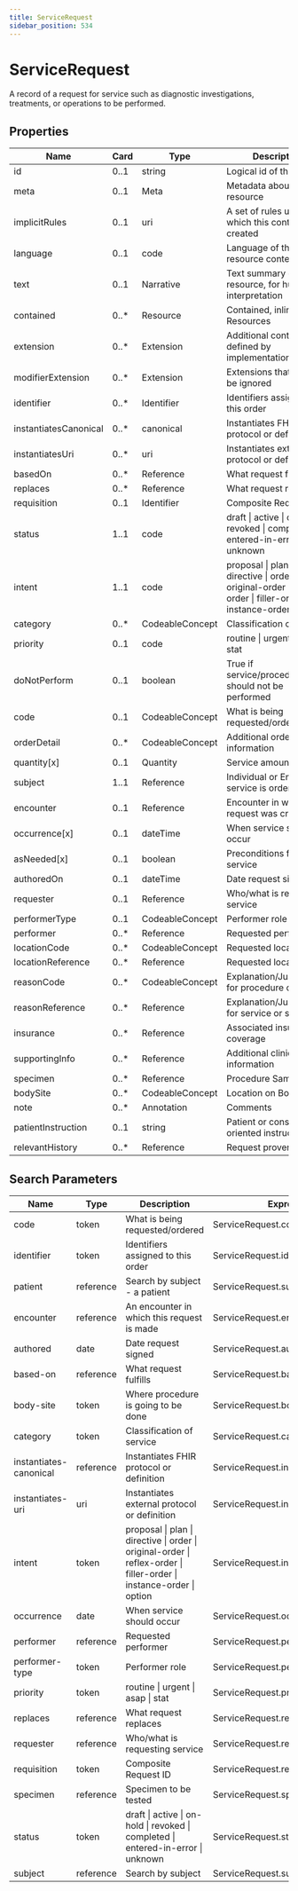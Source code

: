 ```yaml
---
title: ServiceRequest
sidebar_position: 534
---
```


# ServiceRequest

A record of a request for service such as diagnostic investigations, treatments, or operations to be performed.

## Properties

| Name                  | Card  | Type            | Description                                                                                                          |
| --------------------- | ----- | --------------- | -------------------------------------------------------------------------------------------------------------------- |
| id                    | 0..1  | string          | Logical id of this artifact                                                                                          |
| meta                  | 0..1  | Meta            | Metadata about the resource                                                                                          |
| implicitRules         | 0..1  | uri             | A set of rules under which this content was created                                                                  |
| language              | 0..1  | code            | Language of the resource content                                                                                     |
| text                  | 0..1  | Narrative       | Text summary of the resource, for human interpretation                                                               |
| contained             | 0..\* | Resource        | Contained, inline Resources                                                                                          |
| extension             | 0..\* | Extension       | Additional content defined by implementations                                                                        |
| modifierExtension     | 0..\* | Extension       | Extensions that cannot be ignored                                                                                    |
| identifier            | 0..\* | Identifier      | Identifiers assigned to this order                                                                                   |
| instantiatesCanonical | 0..\* | canonical       | Instantiates FHIR protocol or definition                                                                             |
| instantiatesUri       | 0..\* | uri             | Instantiates external protocol or definition                                                                         |
| basedOn               | 0..\* | Reference       | What request fulfills                                                                                                |
| replaces              | 0..\* | Reference       | What request replaces                                                                                                |
| requisition           | 0..1  | Identifier      | Composite Request ID                                                                                                 |
| status                | 1..1  | code            | draft \| active \| on-hold \| revoked \| completed \| entered-in-error \| unknown                                    |
| intent                | 1..1  | code            | proposal \| plan \| directive \| order \| original-order \| reflex-order \| filler-order \| instance-order \| option |
| category              | 0..\* | CodeableConcept | Classification of service                                                                                            |
| priority              | 0..1  | code            | routine \| urgent \| asap \| stat                                                                                    |
| doNotPerform          | 0..1  | boolean         | True if service/procedure should not be performed                                                                    |
| code                  | 0..1  | CodeableConcept | What is being requested/ordered                                                                                      |
| orderDetail           | 0..\* | CodeableConcept | Additional order information                                                                                         |
| quantity[x]           | 0..1  | Quantity        | Service amount                                                                                                       |
| subject               | 1..1  | Reference       | Individual or Entity the service is ordered for                                                                      |
| encounter             | 0..1  | Reference       | Encounter in which the request was created                                                                           |
| occurrence[x]         | 0..1  | dateTime        | When service should occur                                                                                            |
| asNeeded[x]           | 0..1  | boolean         | Preconditions for service                                                                                            |
| authoredOn            | 0..1  | dateTime        | Date request signed                                                                                                  |
| requester             | 0..1  | Reference       | Who/what is requesting service                                                                                       |
| performerType         | 0..1  | CodeableConcept | Performer role                                                                                                       |
| performer             | 0..\* | Reference       | Requested performer                                                                                                  |
| locationCode          | 0..\* | CodeableConcept | Requested location                                                                                                   |
| locationReference     | 0..\* | Reference       | Requested location                                                                                                   |
| reasonCode            | 0..\* | CodeableConcept | Explanation/Justification for procedure or service                                                                   |
| reasonReference       | 0..\* | Reference       | Explanation/Justification for service or service                                                                     |
| insurance             | 0..\* | Reference       | Associated insurance coverage                                                                                        |
| supportingInfo        | 0..\* | Reference       | Additional clinical information                                                                                      |
| specimen              | 0..\* | Reference       | Procedure Samples                                                                                                    |
| bodySite              | 0..\* | CodeableConcept | Location on Body                                                                                                     |
| note                  | 0..\* | Annotation      | Comments                                                                                                             |
| patientInstruction    | 0..1  | string          | Patient or consumer-oriented instructions                                                                            |
| relevantHistory       | 0..\* | Reference       | Request provenance                                                                                                   |

## Search Parameters

| Name                   | Type      | Description                                                                                                          | Expression                           |
| ---------------------- | --------- | -------------------------------------------------------------------------------------------------------------------- | ------------------------------------ |
| code                   | token     | What is being requested/ordered                                                                                      | ServiceRequest.code                  |
| identifier             | token     | Identifiers assigned to this order                                                                                   | ServiceRequest.identifier            |
| patient                | reference | Search by subject - a patient                                                                                        | ServiceRequest.subject               |
| encounter              | reference | An encounter in which this request is made                                                                           | ServiceRequest.encounter             |
| authored               | date      | Date request signed                                                                                                  | ServiceRequest.authoredOn            |
| based-on               | reference | What request fulfills                                                                                                | ServiceRequest.basedOn               |
| body-site              | token     | Where procedure is going to be done                                                                                  | ServiceRequest.bodySite              |
| category               | token     | Classification of service                                                                                            | ServiceRequest.category              |
| instantiates-canonical | reference | Instantiates FHIR protocol or definition                                                                             | ServiceRequest.instantiatesCanonical |
| instantiates-uri       | uri       | Instantiates external protocol or definition                                                                         | ServiceRequest.instantiatesUri       |
| intent                 | token     | proposal \| plan \| directive \| order \| original-order \| reflex-order \| filler-order \| instance-order \| option | ServiceRequest.intent                |
| occurrence             | date      | When service should occur                                                                                            | ServiceRequest.occurrence            |
| performer              | reference | Requested performer                                                                                                  | ServiceRequest.performer             |
| performer-type         | token     | Performer role                                                                                                       | ServiceRequest.performerType         |
| priority               | token     | routine \| urgent \| asap \| stat                                                                                    | ServiceRequest.priority              |
| replaces               | reference | What request replaces                                                                                                | ServiceRequest.replaces              |
| requester              | reference | Who/what is requesting service                                                                                       | ServiceRequest.requester             |
| requisition            | token     | Composite Request ID                                                                                                 | ServiceRequest.requisition           |
| specimen               | reference | Specimen to be tested                                                                                                | ServiceRequest.specimen              |
| status                 | token     | draft \| active \| on-hold \| revoked \| completed \| entered-in-error \| unknown                                    | ServiceRequest.status                |
| subject                | reference | Search by subject                                                                                                    | ServiceRequest.subject               |
